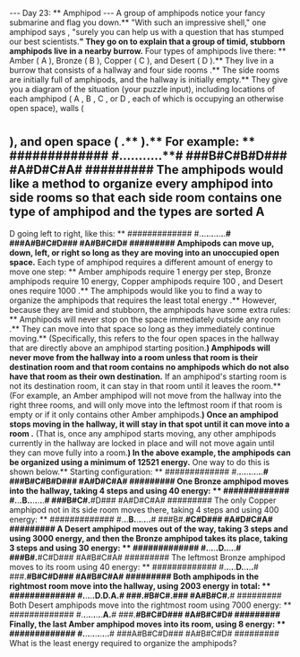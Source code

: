 --- Day 23: ** Amphipod ---
A group of
amphipods
notice your fancy submarine and flag you down.** "With such an impressive shell," one amphipod
says
, "surely you can help us with a question that has stumped our best scientists.**"
They go on to explain that a group of timid, stubborn amphipods live in a nearby burrow.** Four types of amphipods live there: **
Amber
(
A
),
Bronze
(
B
),
Copper
(
C
), and
Desert
(
D
).** They live in a burrow that consists of a
hallway
and four
side rooms
.** The side rooms are initially full of amphipods, and the hallway is initially empty.**
They give you a
diagram of the situation
(your puzzle input), including locations of each amphipod (
A
,
B
,
C
, or
D
, each of which is occupying an otherwise open space), walls (
#
), and open space (
.**
).**
For example: **
#############
#.**.**.**.**.**.**.**.**.**.**.**#
###B#C#B#D###
  #A#D#C#A#
  #########
The amphipods would like a method to organize every amphipod into side rooms so that each side room contains one type of amphipod and the types are sorted
A
-
D
going left to right, like this: **
#############
#.**.**.**.**.**.**.**.**.**.**.**#
###A#B#C#D###
  #A#B#C#D#
  #########
Amphipods can move up, down, left, or right so long as they are moving into an unoccupied open space.** Each type of amphipod requires a different amount of
energy
to move one step: ** Amber amphipods require
1
energy per step, Bronze amphipods require
10
energy, Copper amphipods require
100
, and Desert ones require
1000
.** The amphipods would like you to find a way to organize the amphipods that requires the
least total energy
.**
However, because they are timid and stubborn, the amphipods have some extra rules: **
Amphipods will never
stop on the space immediately outside any room
.** They can move into that space so long as they immediately continue moving.** (Specifically, this refers to the four open spaces in the hallway that are directly above an amphipod starting position.**)
Amphipods will never
move from the hallway into a room
unless that room is their destination room
and
that room contains no amphipods which do not also have that room as their own destination.** If an amphipod's starting room is not its destination room, it can stay in that room until it leaves the room.** (For example, an Amber amphipod will not move from the hallway into the right three rooms, and will only move into the leftmost room if that room is empty or if it only contains other Amber amphipods.**)
Once an amphipod stops moving in the hallway,
it will stay in that spot until it can move into a room
.** (That is, once any amphipod starts moving, any other amphipods currently in the hallway are locked in place and will not move again until they can move fully into a room.**)
In the above example, the amphipods can be organized using a minimum of
12521
energy.** One way to do this is shown below.**
Starting configuration: **
#############
#.**.**.**.**.**.**.**.**.**.**.**#
###B#C#B#D###
  #A#D#C#A#
  #########
One Bronze amphipod moves into the hallway, taking 4 steps and using
40
energy: **
#############
#.**.**.**B.**.**.**.**.**.**.**#
###B#C#.**#D###
  #A#D#C#A#
  #########
The only Copper amphipod not in its side room moves there, taking 4 steps and using
400
energy: **
#############
#.**.**.**B.**.**.**.**.**.**.**#
###B#.**#C#D###
  #A#D#C#A#
  #########
A Desert amphipod moves out of the way, taking 3 steps and using
3000
energy, and then the Bronze amphipod takes its place, taking 3 steps and using
30
energy: **
#############
#.**.**.**.**.**D.**.**.**.**.**#
###B#.**#C#D###
  #A#B#C#A#
  #########
The leftmost Bronze amphipod moves to its room using
40
energy: **
#############
#.**.**.**.**.**D.**.**.**.**.**#
###.**#B#C#D###
  #A#B#C#A#
  #########
Both amphipods in the rightmost room move into the hallway, using
2003
energy in total: **
#############
#.**.**.**.**.**D.**D.**A.**#
###.**#B#C#.**###
  #A#B#C#.**#
  #########
Both Desert amphipods move into the rightmost room using
7000
energy: **
#############
#.**.**.**.**.**.**.**.**.**A.**#
###.**#B#C#D###
  #A#B#C#D#
  #########
Finally, the last Amber amphipod moves into its room, using
8
energy: **
#############
#.**.**.**.**.**.**.**.**.**.**.**#
###A#B#C#D###
  #A#B#C#D#
  #########
What is the least energy required to organize the amphipods?
